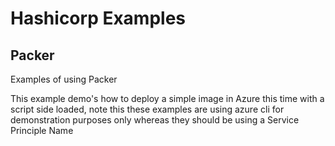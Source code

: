 # Hashicorp Examples


## Packer
Examples of using Packer 

This example demo's how to deploy a simple image in Azure this time with a script side loaded, note this these examples are using azure cli for demonstration purposes only whereas they should be using a Service Principle Name